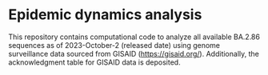 # Epidemic dynamics analysis
This repository contains computational code to analyze all available BA.2.86 sequences as of 2023-October-2 (released date) using genome surveillance data sourced from GISAID (https://gisaid.org/). Additionally, the acknowledgment table for GISAID data is deposited.
